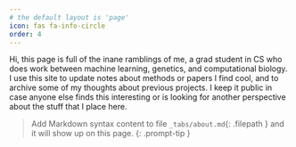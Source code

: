 ```yaml
---
# the default layout is 'page'
icon: fas fa-info-circle
order: 4
---
```


Hi, this page is full of the inane ramblings of me, a grad student in CS who does work between machine learning, genetics, and
computational biology. I use this site to update notes about methods or papers I find cool, and to archive some of my thoughts about previous projects. I keep it public in case anyone else finds this interesting or is looking for another perspective about the stuff
that I place here.
> Add Markdown syntax content to file `_tabs/about.md`{: .filepath } and it will show up on this page.
{: .prompt-tip }
